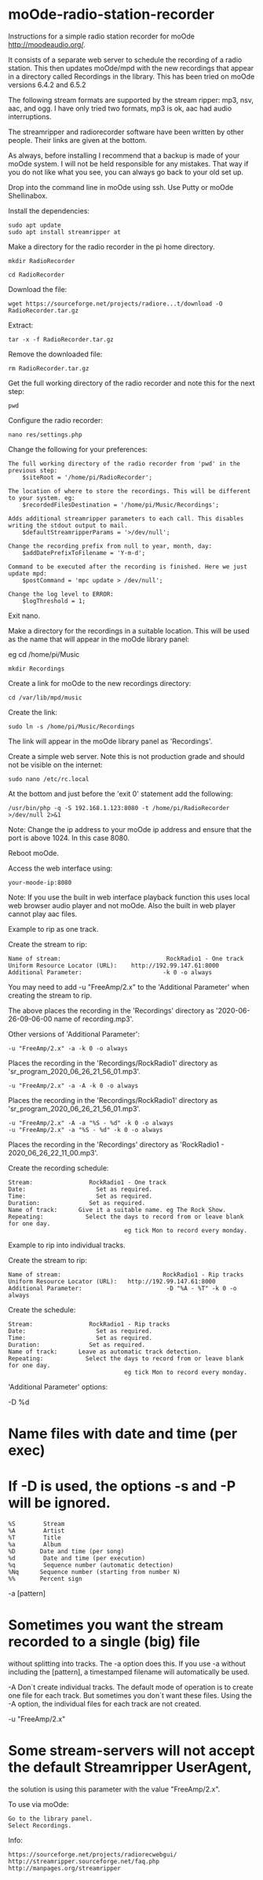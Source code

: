 # moOde-radio-station-recorder

Instructions for a simple radio station recorder for moOde http://moodeaudio.org/.

It consists of a separate web server to schedule the recording of a radio station. This then updates moOde/mpd with the new recordings that appear in a directory called Recordings in the library. This has been tried on moOde versions 6.4.2 and 6.5.2

The following stream formats are supported by the stream ripper: mp3, nsv, aac, and ogg. I have only tried two formats, mp3 is ok, aac had audio interruptions.

The streamripper and radiorecorder software have been written by other people. Their links are given at the bottom.


As always, before installing I recommend that a backup is made of your moOde system. I will not be held responsible for any mistakes. That way if you do not like what you see, you can always go back to your old set up.

Drop into the command line in moOde using ssh. Use Putty or moOde Shellinabox.

Install the dependencies:

    sudo apt update
    sudo apt install streamripper at

Make a directory for the radio recorder in the pi home directory.

    mkdir RadioRecorder

    cd RadioRecorder

Download the file:

    wget https://sourceforge.net/projects/radiore...t/download -O RadioRecorder.tar.gz

Extract:

    tar -x -f RadioRecorder.tar.gz

Remove the downloaded file:

    rm RadioRecorder.tar.gz

Get the full working directory of the radio recorder and note this for the next step:

    pwd

Configure the radio recorder:

    nano res/settings.php

Change the following for your preferences:

    The full working directory of the radio recorder from 'pwd' in the previous step:
        $siteRoot = '/home/pi/RadioRecorder';

    The location of where to store the recordings. This will be different to your system. eg:
        $recordedFilesDestination = '/home/pi/Music/Recordings';

    Adds additional streamripper parameters to each call. This disables writing the stdout output to mail.
        $defaultStreamripperParams = '>/dev/null';

    Change the recording prefix from null to year, month, day:
        $addDatePrefixToFilename = 'Y-m-d';

    Command to be executed after the recording is finished. Here we just update mpd:
        $postCommand = 'mpc update > /dev/null';

    Change the log level to ERROR:
        $logThreshold = 1;

Exit nano.



Make a directory for the recordings in a suitable location. This will be used as the name that will appear in the moOde library panel:

eg    cd /home/pi/Music

    mkdir Recordings

Create a link for moOde to the new recordings directory:

    cd /var/lib/mpd/music

Create the link:

    sudo ln -s /home/pi/Music/Recordings

The link will appear in the moOde library panel as 'Recordings'.

Create a simple web server. Note this is not production grade and should not be visible on the internet:

    sudo nano /etc/rc.local

At the bottom and just before the 'exit 0' statement add the following:

    /usr/bin/php -q -S 192.168.1.123:8080 -t /home/pi/RadioRecorder >/dev/null 2>&1

Note: Change the ip address to your moOde ip address and ensure that the port is above 1024. In this case 8080.

Reboot moOde.



Access the web interface using:

    your-moode-ip:8080

Note: If you use the built in web interface playback function this uses local web browser audio player and not moOde. Also the built in web player cannot play aac files.



Example to rip as one track.

Create the stream to rip:

    Name of stream:                              RockRadio1 - One track
    Uniform Resource Locator (URL):    http://192.99.147.61:8000
    Additional Parameter:                       -k 0 -o always

You may need to add -u "FreeAmp/2.x" to the 'Additional Parameter' when creating the stream to rip.

The above places the recording in the 'Recordings' directory as '2020-06-26-09-06-00 name of recording.mp3'.



Other versions of 'Additional Parameter':

    -u "FreeAmp/2.x" -a -k 0 -o always

Places the recording in the 'Recordings/RockRadio1' directory as 'sr_program_2020_06_26_21_56_01.mp3'.



    -u "FreeAmp/2.x" -a -A -k 0 -o always

Places the recording in the 'Recordings/RockRadio1' directory as 'sr_program_2020_06_26_21_56_01.mp3'.



    -u "FreeAmp/2.x" -A -a "%S - %d" -k 0 -o always
    -u "FreeAmp/2.x" -a "%S - %d" -k 0 -o always

Places the recording in the 'Recordings' directory as 'RockRadio1 - 2020_06_26_22_11_00.mp3'.



Create the recording schedule:

    Stream:                RockRadio1 - One track
    Date:                    Set as required.
    Time:                    Set as required.
    Duration:              Set as required.
    Name of track:      Give it a suitable name. eg The Rock Show.
    Repeating:            Select the days to record from or leave blank for one day.
                                     eg tick Mon to record every monday.



Example to rip into individual tracks.

Create the stream to rip:

    Name of stream:                             RockRadio1 - Rip tracks
    Uniform Resource Locator (URL):   http://192.99.147.61:8000
    Additional Parameter:                        -D "%A - %T" -k 0 -o always



Create the schedule:

    Stream:                RockRadio1 - Rip tracks
    Date:                    Set as required.
    Time:                    Set as required.
    Duration:              Set as required.
    Name of track:      Leave as automatic track detection.
    Repeating:            Select the days to record from or leave blank for one day.
                                     eg tick Mon to record every monday.



'Additional Parameter' options:

-D %d
# Name files with date and time (per exec)
# If -D is used, the options -s and -P will be ignored.

    %S        Stream
    %A        Artist
    %T        Title
    %a        Album
    %D       Date and time (per song)
    %d        Date and time (per execution)
    %q        Sequence number (automatic detection)
    %Nq      Sequence number (starting from number N)
    %%       Percent sign

-a [pattern]
# Sometimes you want the stream recorded to a single (big) file
  without splitting into tracks. The -a option does this. If you use -a without
  including the [pattern], a timestamped filename will automatically be used.

-A
Don´t create individual tracks.
The default mode of operation is to create one file for each track.
But sometimes you don´t want these files.
Using the -A option, the individual files for each track are not created.

-u "FreeAmp/2.x"
# Some stream-servers will not accept the default Streamripper UserAgent,
  the solution is using this parameter with the value "FreeAmp/2.x".



To use via moOde:

    Go to the library panel.
    Select Recordings.



Info:

    https://sourceforge.net/projects/radiorecwebgui/
    http://streamripper.sourceforge.net/faq.php
    http://manpages.org/streamripper
